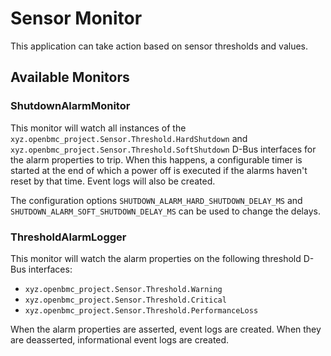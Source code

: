 # Sensor Monitor

This application can take action based on sensor thresholds and values.

## Available Monitors

### ShutdownAlarmMonitor

This monitor will watch all instances of the
`xyz.openbmc_project.Sensor.Threshold.HardShutdown` and
`xyz.openbmc_project.Sensor.Threshold.SoftShutdown` D-Bus interfaces for the
alarm properties to trip.  When this happens, a configurable timer is started
at the end of which a power off is executed if the alarms haven't reset by that
time.  Event logs will also be created.

The configuration options `SHUTDOWN_ALARM_HARD_SHUTDOWN_DELAY_MS` and
`SHUTDOWN_ALARM_SOFT_SHUTDOWN_DELAY_MS` can be used to change the delays.

### ThresholdAlarmLogger

This monitor will watch the alarm properties on the following threshold
D-Bus interfaces:

- `xyz.openbmc_project.Sensor.Threshold.Warning`
- `xyz.openbmc_project.Sensor.Threshold.Critical`
- `xyz.openbmc_project.Sensor.Threshold.PerformanceLoss`

When the alarm properties are asserted, event logs are created.  When they are
deasserted, informational event logs are created.
